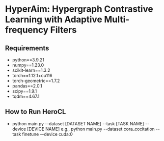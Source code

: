 # HyperAim: Hypergraph Contrastive Learning with Adaptive Multi-frequency Filters
## Requirements
- python==3.9.21
- numpy==1.23.0
- scikit-learn==1.3.2
- torch==1.12.1+cu116
- torch-geometric==1.7.2
- pandas==2.0.1
- scipy==1.9.1
- tqdm==4.67.1

## How to Run HeroCL
- python main.py --dataset [DATASET NAME] --task [TASK NAME] --device [DEVICE NAME] e.g., python main.py --dataset cora_cocitation --task finetune --device cuda:0 

